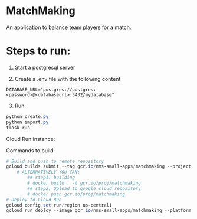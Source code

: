 # MatchMaking

An application to balance team players for a match.

# Steps to run:

1) Start a postgresql server

2) Create a .env file with the following content

```.env
DATABASE_URL="postgres://postgres:<password>@<databaseurl>:5432/mydatabase"
```

3) Run:
```powershell
python create.py
python import.py
flask run
```

Cloud Run instance:

Commands to build
```powershell
# Build and push to remote repository
gcloud builds submit --tag gcr.io/nms-small-apps/matchmaking --project nms-small-apps
    # ALTERNATIVELY YOU CAN:
        ## step1) building
        # docker build . -t gcr.io/proj/matchmaking
        ## step2) Upload to google cloud repository
        # docker push gcr.io/proj/matchmaking
# Deploy to Cloud Run
gcloud config set run/region us-central1
gcloud run deploy --image gcr.io/nms-small-apps/matchmaking --platform managed --port=5000
```